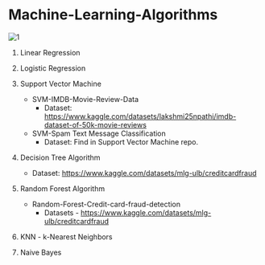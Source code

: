 # Machine-Learning-Algorithms

![1](https://user-images.githubusercontent.com/30755050/173197478-8dc4cbd1-fbe6-4604-9782-25e76ac4d335.png)

1. Linear Regression
2. Logistic Regression
3. Support Vector Machine
   - SVM-IMDB-Movie-Review-Data
       - Dataset: https://www.kaggle.com/datasets/lakshmi25npathi/imdb-dataset-of-50k-movie-reviews
   - SVM-Spam Text Message Classification
      - Dataset: Find in Support Vector Machine repo. 
     
4. Decision Tree Algorithm
   - Dataset: https://www.kaggle.com/datasets/mlg-ulb/creditcardfraud
5. Random Forest Algorithm
   - Random-Forest-Credit-card-fraud-detection
      - Datasets - https://www.kaggle.com/datasets/mlg-ulb/creditcardfraud
6. KNN - k-Nearest Neighbors
7. Naive Bayes



